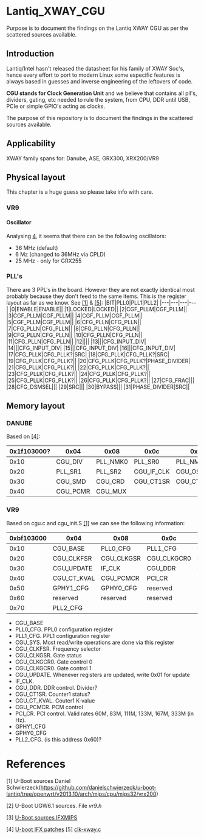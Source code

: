 # Lantiq_XWAY_CGU
Purpose is to document the findings on the Lantiq XWAY CGU as per the scattered sources available.

## Introduction
Lantiq/Intel hasn't released the datasheet for his family of XWAY Soc's, hence every effort to port to modern Linux some especific features is always based in guesses and inverse engineering of the leftovers of code.

**CGU stands for Clock Generation Unit** and we believe that contains all pll's, dividers, gating, etc needed to rule the system, from CPU, DDR until USB, PCIe or simple GPIO's acting as clocks.

The purpose of this repository is to document the findings in the scattered sources available.

## Applicability
XWAY family spans for: Danube, ASE, GRX300, XRX200/VR9

## Physical layout
This chapter is a huge guess so please take info with care.
### VR9
#### Oscillator
Analysing [4](#References), it seems that there can be the following oscillators:
* 36 MHz (default)
* 6 Mz (changed to 36MHz via CPLD)
* 25 MHz - only for GRX255
### PLL's
There are 3 PPL's in the board. However they are not exactly identical most probably because they don't feed to the same items.
This is the register layout as far as we know. See [[1]](#References) & [[5]](#References):
|BIT|PLL0|PLL1|PLL2|
|---|---|---|---|
|0|ENABLE|ENABLE||
|1|LOCKED|LOCKED||
|2|CGF_PLLM|CGF_PLLM||
|3|CGF_PLLM|CGF_PLLM||
|4|CGF_PLLM|CGF_PLLM||
|5|CGF_PLLM|CGF_PLLM||
|6|CFG_PLLN|CFG_PLLN||
|7|CFG_PLLN|CFG_PLLN||
|8|CFG_PLLN|CFG_PLLN||
|9|CFG_PLLN|CFG_PLLN||
|10|CFG_PLLN|CFG_PLLN||
|11|CFG_PLLN|CFG_PLLN||
|12||||
|13|||CFG_INPUT_DIV|
|14|||CFG_INPUT_DIV|
|15|||CFG_INPUT_DIV|
|16|||CFG_INPUT_DIV|
|17|CFG_PLLK|CFG_PLLK?|SRC|
|18|CFG_PLLK|CFG_PLLK?|SRC|
|19|CFG_PLLK|CFG_PLLK?||
|20|CFG_PLLK|CFG_PLLK?|PHASE_DIVIDER|
|21|CFG_PLLK|CFG_PLLK?||
|22|CFG_PLLK|CFG_PLLK?||
|23|CFG_PLLK|CFG_PLLK?||
|24|CFG_PLLK|CFG_PLLK?||
|25|CFG_PLLK|CFG_PLLK?||
|26|CFG_PLLK|CFG_PLLK?||
|27|CFG_FRAC|||
|28|CFG_DSMSEL|||
|29|SRC|||
|30|BYPASS|||
|31|PHASE_DIVIDER|SRC||

## Memory layout


### DANUBE
Based on [[4]](#References):

|0x1f103000?|0x04|0x08|0x0c|0x0f|
|---|---|---|---|---|
|0x10|CGU_DIV|PLL_NMK0|PLL_SR0|PLL_NMK1|
|0x20|PLL_SR1|PLL_SR2|CGU_IF_CLK|CGU_OS_CTRL|
|0x30|CGU_SMD|CGU_CRD|CGU_CT1SR|CGU_CT2SR|
|0x40|CGU_PCMR|CGU_MUX|||



### VR9
Based on cgu.c and cgu_init.S [[1]](#References) we can see the following information:

|0xbf103000|0x04|0x08|0x0c|0x0f|
|---|---|---|---|---|
|0x10|CGU_BASE|PLL0_CFG|PLL1_CFG|CGU_SYS|
|0x20|CGU_CLKFSR|CGU_CLKGSR|CGU_CLKGCR0|CGU_CLKGCR1|
|0x30|CGU_UPDATE|IF_CLK|CGU_DDR|CGU_CT1SR|
|0x40|CGU_CT_KVAL|CGU_PCMCR|PCI_CR|reserved1|
|0x50|GPHY1_CFG|GPHY0_CFG|reserved|reserved|
|0x60|reserved|reserved|reserved|reserved|
|0x70|PLL2_CFG| | | |

* CGU_BASE
* PLL0_CFG. PPL0 configuration register
* PLL1_CFG. PPL1 configuration register
* CGU_SYS. Most read/write operations are done via this register
* CGU_CLKFSR. Frequency selector
* CGU_CLKGSR. Gate status
* CGU_CLKGCR0. Gate control 0
* CGU_CLKGCR0. Gate control 1
* CGU_UPDATE. Whenever registers are updated, write 0x01 for update
* IF_CLK.
* CGU_DDR. DDR control. Divider?
* CGU_CT1SR. Counter1 status?
* CGU_CT_KVAL. Couter1 K-value
* CGU_PCMCR. PCM control
* PCI_CR. PCI control. Valid rates 60M, 83M, 111M, 133M, 167M, 333M (in Hz).
* GPHY1_CFG
* GPHY0_CFG
* PLL2_CFG. (is this address 0x60)?

# References
[1] U-Boot sources Daniel Schwierzeck(https://github.com/danielschwierzeck/u-boot-lantiq/tree/openwrt/v2013.10/arch/mips/cpu/mips32/vrx200)

[2] U-Boot UGW6.1 sources. File *vr9.h*

[3] [U-Boot sources IFXMIPS](https://github.com/zioproto/SDK.UBNT.v5.3.3/blob/master/package/uboot-ifxmips/files/cpu/mips/danube/ifx_cgu.c)

[4] [U-boot IFX patches](https://github.com/uwehermann/easybox-904-lte-firmware/blob/master/package/infineon-utilities/feeds/ifx_feeds_uboot/open_uboot/patches/504-board-vr9.patch)
[5] [clk-xway.c](https://github.com/Cl3Kener/UBER-M/blob/master/arch/mips/lantiq/xway/clk-xway.c) 
